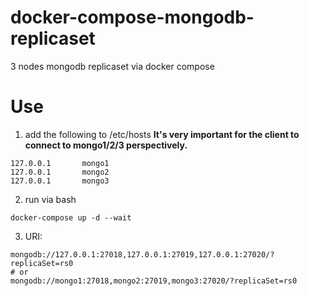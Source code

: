 # docker-compose-mongodb-replicaset
3 nodes mongodb replicaset via docker compose

# Use
1. add the following to /etc/hosts **It's very important for the client to connect to mongo1/2/3 perspectively.**
```
127.0.0.1       mongo1
127.0.0.1       mongo2
127.0.0.1       mongo3
```
2. run via bash
```
docker-compose up -d --wait
```
3. URI:
```
mongodb://127.0.0.1:27018,127.0.0.1:27019,127.0.0.1:27020/?replicaSet=rs0
# or
mongodb://mongo1:27018,mongo2:27019,mongo3:27020/?replicaSet=rs0
```
